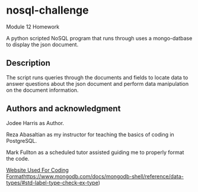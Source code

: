 # nosql-challenge
Module 12 Homework

A python scripted NoSQL program that runs through uses a  mongo-datbase to display the json document.

## Description
The script runs queries through the documents and fields to locate data to answer questions about the json document and perform data manipulation on the document information.

## Authors and acknowledgment
Jodee Harris as Author.

Reza  Abasaltian as my instructor for teaching the basics of coding in PostgreSQL.

Mark Fullton as a scheduled tutor assisted guiding me to properly format the code.

[Website Used For Coding Format](https://www.mongodb.com/docs/mongodb-shell/reference/data-types/#std-label-type-check-ex-type)https://www.mongodb.com/docs/mongodb-shell/reference/data-types/#std-label-type-check-ex-type)
